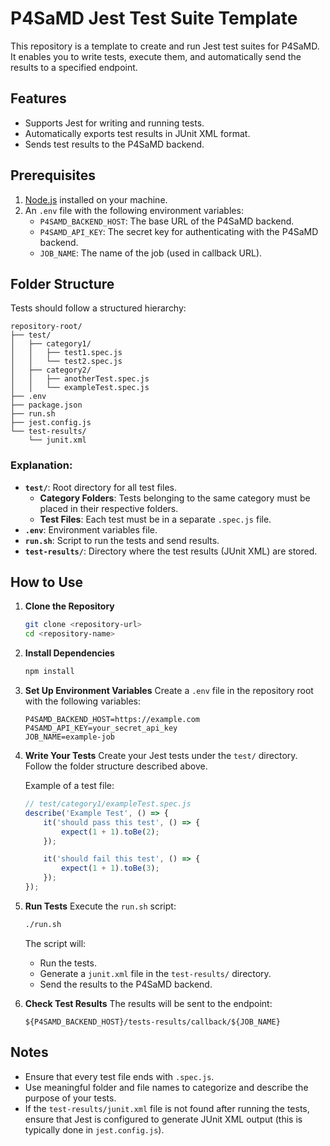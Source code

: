 # P4SaMD Jest Test Suite Template

This repository is a template to create and run Jest test suites for P4SaMD. It enables you to write tests, execute them, and automatically send the results to a specified endpoint.

## Features
- Supports Jest for writing and running tests.
- Automatically exports test results in JUnit XML format.
- Sends test results to the P4SaMD backend.

## Prerequisites
1. [Node.js](https://nodejs.org/) installed on your machine.
2. An `.env` file with the following environment variables:
   - `P4SAMD_BACKEND_HOST`: The base URL of the P4SaMD backend.
   - `P4SAMD_API_KEY`: The secret key for authenticating with the P4SaMD backend.
   - `JOB_NAME`: The name of the job (used in callback URL).

## Folder Structure
Tests should follow a structured hierarchy:

```
repository-root/
├── test/
│   ├── category1/
│   │   ├── test1.spec.js
│   │   └── test2.spec.js
│   ├── category2/
│   │   ├── anotherTest.spec.js
│   │   └── exampleTest.spec.js
├── .env
├── package.json
├── run.sh
├── jest.config.js
└── test-results/
    └── junit.xml
```

### Explanation:
- **`test/`**: Root directory for all test files.
  - **Category Folders**: Tests belonging to the same category must be placed in their respective folders.
  - **Test Files**: Each test must be in a separate `.spec.js` file.
- **`.env`**: Environment variables file.
- **`run.sh`**: Script to run the tests and send results.
- **`test-results/`**: Directory where the test results (JUnit XML) are stored.

## How to Use

1. **Clone the Repository**
   ```bash
   git clone <repository-url>
   cd <repository-name>
   ```

2. **Install Dependencies**
   ```bash
   npm install
   ```

3. **Set Up Environment Variables**
   Create a `.env` file in the repository root with the following variables:
   ```env
   P4SAMD_BACKEND_HOST=https://example.com
   P4SAMD_API_KEY=your_secret_api_key
   JOB_NAME=example-job
   ```

4. **Write Your Tests**
   Create your Jest tests under the `test/` directory. Follow the folder structure described above.

   Example of a test file:
   ```javascript
   // test/category1/exampleTest.spec.js
   describe('Example Test', () => {
       it('should pass this test', () => {
           expect(1 + 1).toBe(2);
       });

       it('should fail this test', () => {
           expect(1 + 1).toBe(3);
       });
   });
   ```

5. **Run Tests**
   Execute the `run.sh` script:
   ```bash
   ./run.sh
   ```

   The script will:
   - Run the tests.
   - Generate a `junit.xml` file in the `test-results/` directory.
   - Send the results to the P4SaMD backend.

6. **Check Test Results**
   The results will be sent to the endpoint: 
   ```
   ${P4SAMD_BACKEND_HOST}/tests-results/callback/${JOB_NAME}
   ```

## Notes
- Ensure that every test file ends with `.spec.js`.
- Use meaningful folder and file names to categorize and describe the purpose of your tests.
- If the `test-results/junit.xml` file is not found after running the tests, ensure that Jest is configured to generate JUnit XML output (this is typically done in `jest.config.js`).
